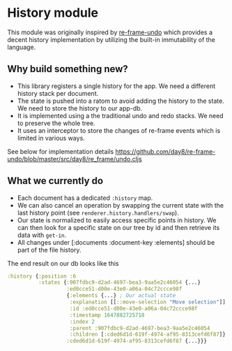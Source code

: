 # History  module

This module was originally inspired by [re-frame-undo](https://github.com/day8/re-frame-undo)
which provides a decent history implementation by utilizing the built-in immutability of
the language.

## Why build something new?

- This library registers a single history for the app. We need a different history stack
  per document.
- The state is pushed into a ratom to avoid adding the history to the state. We need to
  store the history to our app-db.
- It is implemented using a the traditional undo and redo stacks. We need to preserve the
  whole tree.
- It uses an interceptor to store the changes of re-frame events which is limited in
  various ways.

See below for implementation details
<https://github.com/day8/re-frame-undo/blob/master/src/day8/re_frame/undo.cljs>

## What we currently do

- Each document has a dedicated `:history` map.
- We can also cancel an operation by swapping the current state with the last history
  point (see `renderer.history.handlers/swap`).
- Our state is normalized to easily access specific points in history. We can then look
  for a specific state on our tree by id and then retrieve its data with `get-in`.
- All changes under [:documents :document-key :elements] should be part of the file
  history.

The end result on our db looks like this

```clojure
:history {:position :6
          :states {:907fdbc9-d2ad-4697-bea3-9aa5e2c46054 {...}
                   :ed0cce51-d00e-43e0-a06a-04c72ccce98f 
                   {:elements {...} ; Our actual state
                    :explanation [[::move-selection "Move selection"]]
                    :id :ed0cce51-d00e-43e0-a06a-04c72ccce98f
                    :timestamp 1647882725718
                    :index 2
                    :parent :907fdbc9-d2ad-4697-bea3-9aa5e2c46054
                    :children [:cded6d1d-619f-4974-af95-8313cefd6f87]}
                   :cded6d1d-619f-4974-af95-8313cefd6f87 {...}}}
```
